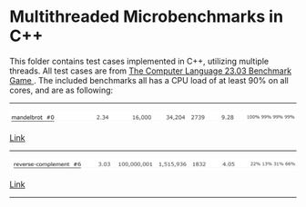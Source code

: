 # Multithreaded Microbenchmarks in C++

This folder contains test cases implemented in C++, utilizing multiple threads. All test cases are from [The Computer Language 23.03 Benchmark Game ](https://benchmarksgame-team.pages.debian.net/benchmarksgame/index.html). The included benchmarks all has a CPU load of at least 90% on all cores, and are as following:

---

![Mandelbrot](test-cases\microbenchmarks\cpp\multi-thread\images\mandelbrot_0.png)

[Link](https://benchmarksgame-team.pages.debian.net/benchmarksgame/program/mandelbrot-gpp-0.html)

---

![Reverse Complement](test-cases\microbenchmarks\cpp\multi-thread\images\reverse-complement.png)

[Link](https://benchmarksgame-team.pages.debian.net/benchmarksgame/program/revcomp-gpp-6.html)

---
